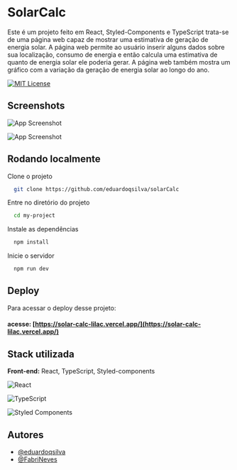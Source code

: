 # SolarCalc

Este é um projeto feito em React, Styled-Components e TypeScript trata-se de uma página web capaz de mostrar uma estimativa de geração de energia solar. A página web permite ao usuário inserir alguns dados sobre sua localização, consumo de energia e então calcula uma estimativa de quanto de energia solar ele poderia gerar. A página web também mostra um gráfico com a variação da geração de energia solar ao longo do ano.

[![MIT License](https://img.shields.io/badge/License-MIT-green.svg)](https://choosealicense.com/licenses/mit/)


## Screenshots

![App Screenshot](https://cdn.discordapp.com/attachments/1068986684215132230/1100837429012856904/image.png)

![App Screenshot](https://cdn.discordapp.com/attachments/1068986684215132230/1100838303604936755/image.png)





## Rodando localmente

Clone o projeto

```bash
  git clone https://github.com/eduardoqsilva/solarCalc
```

Entre no diretório do projeto

```bash
  cd my-project
```

Instale as dependências

```bash
  npm install
```

Inicie o servidor

```bash
  npm run dev
```


## Deploy

Para acessar o deploy desse projeto:

#### acesse: [https://solar-calc-lilac.vercel.app/](https://solar-calc-lilac.vercel.app/)



## Stack utilizada

**Front-end:** React, TypeScript, Styled-components 

![React](https://img.shields.io/badge/react-%2320232a.svg?style=for-the-badge&logo=react&logoColor=%2361DAFB)

![TypeScript](https://img.shields.io/badge/typescript-%23007ACC.svg?style=for-the-badge&logo=typescript&logoColor=white)

![Styled Components](https://img.shields.io/badge/styled--components-DB7093?style=for-the-badge&logo=styled-components&logoColor=white)

## Autores

- [@eduardoqsilva](https://www.github.com/eduardoqsilva)
- [@FabriNeves](https://github.com/FabriNeves)